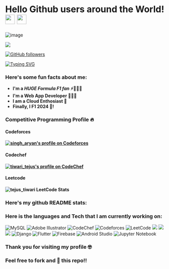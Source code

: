 # Hello Github users around the World! <img src= "https://media2.giphy.com/media/Lm5hxmmI6ucOQGfjKj/giphy.gif?cid=6c09b952o9xti0m387z597k2xqipch3qmqjydym98oef87ve&rid=giphy.gif&ct=s" width= "30" height= "30"> <img src= "https://media.tenor.com/images/2adfe94e69139f3e22623b61d375a7a7/tenor.gif" width= "30" height= "30">

![image](bg.png)

<img src="https://profile-counter.glitch.me/tiwari-tejus/count.svg">

[![GitHub followers](https://img.shields.io/github/followers/tejus.tiwari.svg?style=social&label=Followers)](https://github.com/tiwari-tejus?tab=followers)

[![Typing SVG](https://readme-typing-svg.herokuapp.com?font=Architects+Daughter&color=7AF79A&size=30&lines=Hey!+It's+Tejus+Tiwari!;I'm+a+learning+developer...;I'm+a+CRAZY+tech+fan;And+I'm+a+proud+GitHub+user)](https://git.io/typing-svg)
<h3> Here's some fun facts about me: </h3>

- **I'm a ***HUGE Formula F1 fan*** ⚡🧙🏻‍♂️**
-  **I'm a Web App Developer 👩🏻‍💻**
-  **I am a Cloud Enthosiast 🔬**
-  **Finally, I F1 2024 🔫!**

### Competitive Programming Profile :fire:
#### Codeforces
#### <a href="https://codeforces.com/profile/tejus_tiwari"><img src="https://img.shields.io/badge/dynamic/json?&color=1f8acb&logo=codeforces&label=Codeforces&url=https://competitive-programming-score.herokuapp.com/api/codeforces/singh_aryan&query=%24.rating&prefix=Rating%20&style=for-the-badge&cacheSeconds=259200" alt="singh_aryan's profile on Codeforces" title="singh_aryan's profile on Codeforces"></a>

#### Codechef
#### <a href="https://www.codechef.com/users/tejus_tiwari"><img src="https://img.shields.io/badge/dynamic/json?label=CodeChef&query=%24.country_rank&url=https://competitive-programming-score.herokuapp.com/api/codechef/tiwari_tejus&logo=codechef&logoColor=f5f5dc&labelColor=7b5e47&style=for-the-badge&cacheSeconds=259200" alt="tiwari_tejus's profile on CodeChef" title="tiwari_tejus's profile on CodeChef"></a>

#### Leetcode
#### ![tejus_tiwari LeetCode Stats](https://leetcode-stats-six.vercel.app/api?username=tiwari_tejus&theme=dark)


### Here's my github README stats:



### Here is the languages and Tech that I am currently working on:

![MySQL](https://img.shields.io/badge/mysql-%2300f.svg?style=for-the-badge&logo=mysql&logoColor=white)
![Adobe Illustrator](https://img.shields.io/badge/adobeillustrator-%23FF9A00.svg?style=for-the-badge&logo=adobeillustrator&logoColor=white)
![CodeChef](https://img.shields.io/badge/CodeChef-%23964B00.svg?style=for-the-badge&logo=CodeChef&logoColor=white)
![Codeforces](https://img.shields.io/badge/Codeforces-445f9d?style=for-the-badge&logo=Codeforces&logoColor=white)
![LeetCode](https://img.shields.io/badge/LeetCode-000000?style=for-the-badge&logo=LeetCode&logoColor=#d16c06)
![](https://img.shields.io/badge/JavaScript-F7DF1E?style=for-the-badge&logo=javascript&logoColor=black)
![](https://img.shields.io/badge/HTML5-E34F26?style=for-the-badge&logo=html5&logoColor=white)
![](https://img.shields.io/badge/CSS3-1572B6?style=for-the-badge&logo=css3&logoColor=white)
![Django](https://img.shields.io/badge/django-%23092E20.svg?style=for-the-badge&logo=django&logoColor=white)
![Flutter](https://img.shields.io/badge/Flutter-%2302569B.svg?style=for-the-badge&logo=Flutter&logoColor=white)
![Firebase](https://img.shields.io/badge/firebase-%23039BE5.svg?style=for-the-badge&logo=firebase)
![Android Studio](https://img.shields.io/badge/Android%20Studio-3DDC84.svg?style=for-the-badge&logo=android-studio&logoColor=white)
![Jupyter Notebook](https://img.shields.io/badge/jupyter-%23FA0F00.svg?style=for-the-badge&logo=jupyter&logoColor=white)


### Thank you for visiting my profile 🤓 

### Feel free to fork and 🌟 this repo!!

<!---
Reacher3224/Reacher3224 is a ✨ special ✨ repository because its `README.md` (this file) appears on your GitHub profile.
You can click the Preview link to take a look at your changes.
--->
